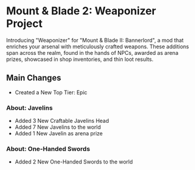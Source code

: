# Mount & Blade 2: Weaponizer Project 
Introducing "Weaponizer" for "Mount & Blade II: Bannerlord", a mod that enriches your arsenal with meticulously crafted weapons. 
These additions span across the realm, found in the hands of NPCs, awarded as arena prizes, showcased in shop inventories, and thin loot results. 

## Main Changes ##
- Created a New Top Tier: Epic

### About: Javelins ###
- Added 3 New Craftable Javelins Head
- Added 7 New Javelins to the world
- Added 1 New Javelin as arena prize

### About: One-Handed Swords ###
- Added 2 New One-Handed Swords to the world
